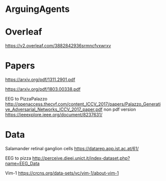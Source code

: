# ArguingAgents

# Overleaf
https://v2.overleaf.com/3882842936srmncfvxwrxv

# Papers

https://arxiv.org/pdf/1311.2901.pdf

https://arxiv.org/pdf/1803.00338.pdf


EEG to PizzaPalazzo
http://openaccess.thecvf.com/content_ICCV_2017/papers/Palazzo_Generative_Adversarial_Networks_ICCV_2017_paper.pdf
non pdf version https://ieeexplore.ieee.org/document/8237631/




# Data

Salamander retinal ganglion cells
https://datarep.app.ist.ac.at/61/

EEG to pizza
http://perceive.dieei.unict.it/index-dataset.php?name=EEG_Data

Vim-1
https://crcns.org/data-sets/vc/vim-1/about-vim-1
